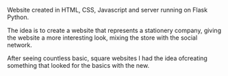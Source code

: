Website created in HTML, CSS, Javascript and server running on Flask Python. 

The idea is to create a website that represents a stationery company, giving the website a more interesting look, mixing the store with the social network. 

After seeing countless basic, square websites I had the idea of ​​creating something that looked for the basics with the new.
